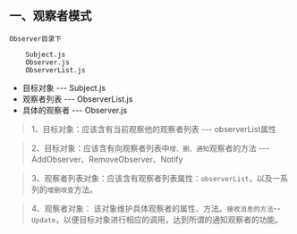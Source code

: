 ## 一、观察者模式

    Observer目录下

        Subject.js
        Observer.js
        ObserverList.js



   * 目标对象   --- Subject.js
   * 观察者列表  --- ObserverList.js
   * 具体的观察者 --- Observer.js

>  1、目标对象：应该含有当前观察他的观察者列表 --- observerList属性

>  2、目标对象：应该含有向观察者列表中`增、删、通知`观察者的方法 --- AddObserver、RemoveObserver、Notify

>  3、观察者列表对象：应该含有观察者列表属性：`observerList`，以及一系列的`增删改查`方法。

>  4、观察者对象： 该对象维护具体观察者的属性、方法。`接收消息的方法`--`Update`，以便目标对象进行相应的调用，达到所谓的通知观察者的功能。

